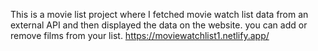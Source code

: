 This is a movie list project where I fetched movie watch list data from an external API and then displayed the data on the website. you can add or remove films from your list.                                                                                                                                                        https://moviewatchlist1.netlify.app/      
 
